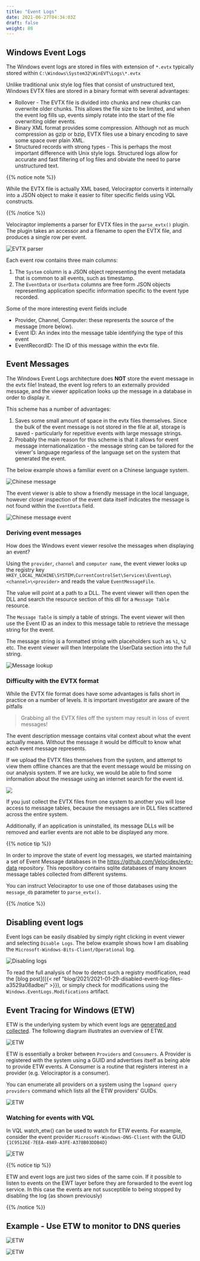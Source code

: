 ```yaml
---
title: "Event Logs"
date: 2021-06-27T04:34:03Z
draft: false
weight: 80
---
```


## Windows Event Logs

The Windows event logs are stored in files with extension of `*.evtx`
typically stored within `C:\Windows\System32\WinEVT\Logs\*.evtx`

Unlike traditional unix style log files that consist of unstructured
text, Windows EVTX files are stored in a binary format with several
advantages:

* Rollover - The EVTX file is divided into chunks and new chunks can
  overwrite older chunks. This allows the file size to be limited, and
  when the event log fills up, events simply rotate into the start of
  the file overwriting older events.
* Binary XML format provides some compression. Although not as much
  compression as gzip or bzip, EVTX files use a binary encoding to
  save some space over plain XML.
* Structured records with strong types - This is perhaps the most
  important difference with Unix style logs. Structured logs allow for
  accurate and fast filtering of log files and obviate the need to
  parse unstructured text.

{{% notice note %}}

While the EVTX file is actually XML based, Velociraptor converts it
internally into a JSON object to make it easier to filter specific
fields using VQL constructs.

{{% /notice %}}

Velociraptor implements a parser for EVTX files in the `parse_evtx()`
plugin. The plugin takes an accessor and a filename to open the EVTX
file, and produces a single row per event.

![EVTX parser](image11.png)

Each event row contains three main columns:

1. The `System` column is a JSON object representing the event
   metadata that is common to all events, such as timestamp.
2. The `EventData` or `UserData` columns are free form JSON objects
   representing application specific information specific to the event
   type recorded.

Some of the more interesting event fields include

* Provider, Channel, Computer:  these represents the source of the message (more below).
* Event ID: An index into the message table identifying the type of this event
* EventRecordID: The ID of this message within the evtx file.

## Event Messages

The Windows Event Logs architecture does **NOT** store the event
message in the evtx file! Instead, the event log refers to an
externally provided message, and the viewer application looks up the
message in a database in order to display it.

This scheme has a number of advantages:

1. Saves some small amount of space in the evtx files
   themselves. Since the bulk of the event message is not stored in
   the file at all, storage is saved - particularly for repetitive
   events with large message strings.
2. Probably the main reason for this scheme is that it allows for
   event message internationalization - the message string can be
   tailored for the viewer's language regarless of the language set on
   the system that generated the event.

The below example shows a familiar event on a Chinese language system.

![Chinese message](image9.png)

The event viewer is able to show a friendly message in the local
language, however closer inspection of the event data itself indicates
the message is not found within the `EventData` field.

![Chinese message event](image8.png)

### Deriving event messages

How does the Windows event viewer resolve the messages when displaying an event?

Using the `provider`, `channel` and `computer name`, the event viewer
looks up the registry key
`HKEY_LOCAL_MACHINE\SYSTEM\CurrentControlSet\Services\EventLog\<channel>\<provider>`
and reads the value `EventMessageFile`.

The value will point at a path to a DLL. The event viewer will then
open the DLL and search the resource section of this dll for a
`Message Table` resource.

The `Message Table` is simply a table of strings. The event viewer
will then use the Event ID as an index to this message table to
retrieve the message string for the event.

The message string is a formatted string with placeholders such as
`%1`, `%2` etc. The event viewer will then Interpolate the UserData
section into the full string.

![Message lookup](image18.png)

### Difficulty with the EVTX format

While the EVTX file format does have some advantages is falls short in
practice on a number of levels. It is important investigator are aware
of the pitfalls

> Grabbing all the EVTX files off the system may result in loss of event messages!

The event description message contains vital context about what the
event actually means.  Without the message it would be difficult to
know what each event message represents.

If we upload the EVTX files themselves from the system, and attempt to
view them offline chances are that the event message would be missing
on our analysis system. If we are lucky, we would be able to find some
information about the message using an internet search for the event
id.

![](image21.png)

If you just collect the EVTX files from one system to another you will
lose access to message tables, because the messages are in DLL files
scattered across the entire system.

Additionally, if an application is uninstalled, its message DLLs will
be removed and earlier events are not able to be displayed any more.

{{% notice tip %}}

In order to improve the state of event log messages, we started
maintaining a set of Event Message databases in the
https://github.com/Velocidex/evtx-data repository. This repository
contains sqlite databases of many known message tables collected from
different systems.

You can instruct Velociraptor to use one of those databases using the
`message_db` parameter to `parse_evtx()`.

{{% /notice %}}


## Disabling event logs

Event logs can be easily disabled by simply right clicking in event
viewer and selecting `Disable Logs`. The below example shows how I am
disabling the `Microsoft-Windows-Bits-Client/Operational` log.

![Disabling logs](image25.png)

To read the full analysis of how to detect such a registry modification, read the [blog post]({{< ref "blog/2021/2021-01-29-disabled-event-log-files-a3529a08adbe/" >}}), or simply check for modifications using the `Windows.EventLogs.Modifications` artifact.

## Event Tracing for Windows (ETW)

ETW is the underlying system by which event logs are [generated and collected](https://docs.microsoft.com/en-us/windows-hardware/test/weg/instrumenting-your-code-with-etw). The following diagram illustrates an overview of ETW.

![ETW](image23.png)

ETW is essentially a broker between `Providers` and `Consumers`. A
Provider is registered with the system using a GUID and advertises
itself as being able to provide ETW events. A Consumer is a routine
that registers interest in a provider (e.g. Velociraptor is a
consumer).

You can enumerate all providers on a system using the `logmand query
providers` command which lists all the ETW providers' GUIDs.

![ETW](providers.png)

### Watching for events with VQL

In VQL watch_etw() can be used to watch for ETW events. For example,
consider the event provider `Microsoft-Windows-DNS-Client` with the
GUID `{1C95126E-7EEA-49A9-A3FE-A378B03DDB4D}`

![ETW](image31.png)

{{% notice tip %}}

ETW and event logs are just two sides of the same coin. If it possible
to listen to events on the EWT layer before they are forwarded to the
event log service. In this case the events are not susceptible to
being stopped by disabling the log (as shown previously)

{{% /notice %}}

## Example - Use ETW to monitor to DNS queries

![ETW](image32.png)

![ETW](image29.png)
